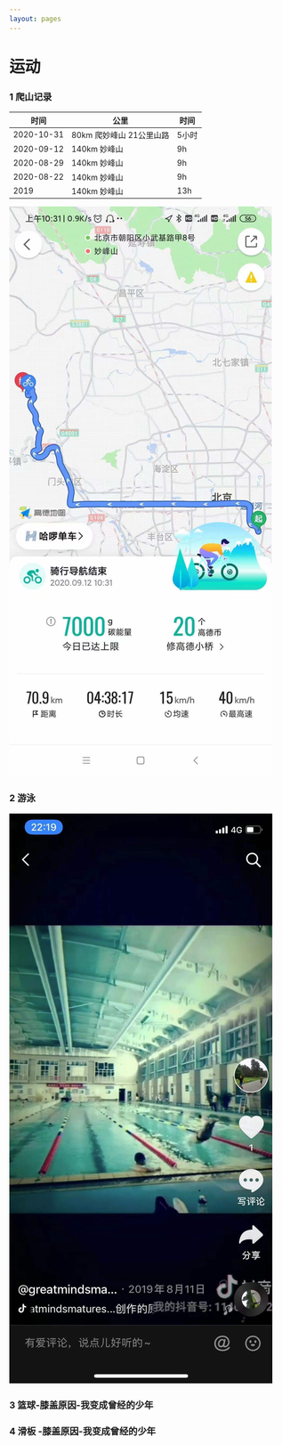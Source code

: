 ```yaml
---
layout: pages
---
```



# 运动  



### 1  爬山记录

| 时间       | 公里                     | 时间  |
| ---------- | ------------------------ | ----- |
| 2020-10-31 | 80km 爬妙峰山 21公里山路 | 5小时 |
| 2020-09-12 | 140km 妙峰山             | 9h    |
| 2020-08-29 | 140km 妙峰山             | 9h    |
| 2020-08-22 | 140km 妙峰山             | 9h    |
| 2019       | 140km 妙峰山             | 13h   |


![image](/images/WechatIMG462.jpeg)

### 2  游泳

![image](/images/WechatIMG464.jpeg)

### 3  篮球-膝盖原因-我变成曾经的少年



### 4 滑板 -膝盖原因-我变成曾经的少年

